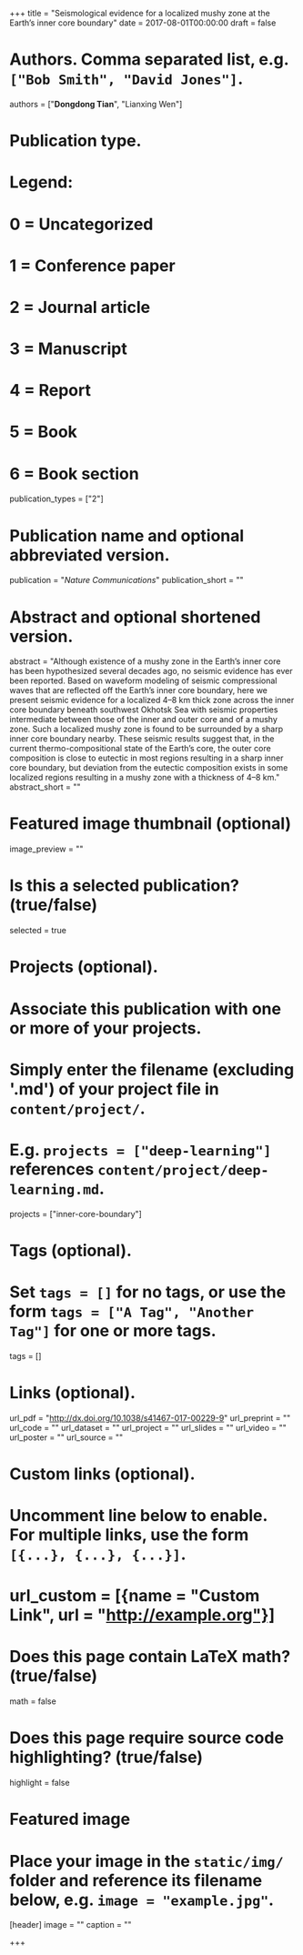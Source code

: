 +++
title = "Seismological evidence for a localized mushy zone at the Earth’s inner core boundary"
date = 2017-08-01T00:00:00
draft = false

# Authors. Comma separated list, e.g. `["Bob Smith", "David Jones"]`.
authors = ["**Dongdong Tian**", "Lianxing Wen"]

# Publication type.
# Legend:
# 0 = Uncategorized
# 1 = Conference paper
# 2 = Journal article
# 3 = Manuscript
# 4 = Report
# 5 = Book
# 6 = Book section
publication_types = ["2"]

# Publication name and optional abbreviated version.
publication = "*Nature Communications*"
publication_short = ""

# Abstract and optional shortened version.
abstract = "Although existence of a mushy zone in the Earth’s inner core has been hypothesized several decades ago, no seismic evidence has ever been reported. Based on waveform modeling of seismic compressional waves that are reflected off the Earth’s inner core boundary, here we present seismic evidence for a localized 4–8 km thick zone across the inner core boundary beneath southwest Okhotsk Sea with seismic properties intermediate between those of the inner and outer core and of a mushy zone. Such a localized mushy zone is found to be surrounded by a sharp inner core boundary nearby. These seismic results suggest that, in the current thermo-compositional state of the Earth’s core, the outer core composition is close to eutectic in most regions resulting in a sharp inner core boundary, but deviation from the eutectic composition exists in some localized regions resulting in a mushy zone with a thickness of 4–8 km."
abstract_short = ""

# Featured image thumbnail (optional)
image_preview = ""

# Is this a selected publication? (true/false)
selected = true

# Projects (optional).
#   Associate this publication with one or more of your projects.
#   Simply enter the filename (excluding '.md') of your project file in `content/project/`.
#   E.g. `projects = ["deep-learning"]` references `content/project/deep-learning.md`.
projects = ["inner-core-boundary"]

# Tags (optional).
#   Set `tags = []` for no tags, or use the form `tags = ["A Tag", "Another Tag"]` for one or more tags.
tags = []

# Links (optional).
url_pdf = "http://dx.doi.org/10.1038/s41467-017-00229-9"
url_preprint = ""
url_code = ""
url_dataset = ""
url_project = ""
url_slides = ""
url_video = ""
url_poster = ""
url_source = ""

# Custom links (optional).
#   Uncomment line below to enable. For multiple links, use the form `[{...}, {...}, {...}]`.
# url_custom = [{name = "Custom Link", url = "http://example.org"}]

# Does this page contain LaTeX math? (true/false)
math = false

# Does this page require source code highlighting? (true/false)
highlight = false

# Featured image
# Place your image in the `static/img/` folder and reference its filename below, e.g. `image = "example.jpg"`.
[header]
image = ""
caption = ""

+++

